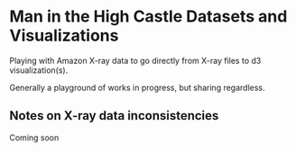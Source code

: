 # Man in the High Castle Datasets and Visualizations

Playing with Amazon X-ray data to go directly from X-ray files to d3 visualization(s).

Generally a playground of works in progress, but sharing regardless.

## Notes on X-ray data inconsistencies

Coming soon
